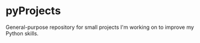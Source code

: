 # pyProjects

General-purpose repository for small projects I'm working on to improve my Python skills.
